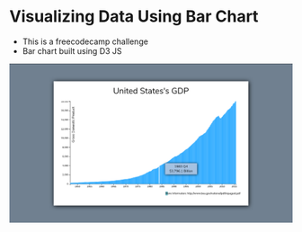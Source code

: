 # Visualizing Data Using Bar Chart

- This is a freecodecamp challenge
- Bar chart built using D3 JS

![image freecodecamp](./showcase.png)

